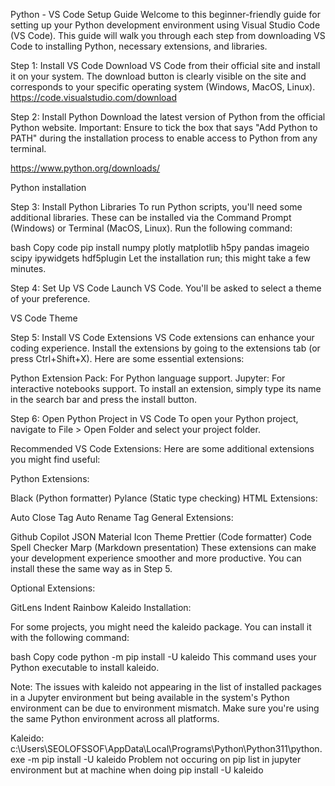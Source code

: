 Python - VS Code Setup Guide
Welcome to this beginner-friendly guide for setting up your Python development environment using Visual Studio Code (VS Code). This guide will walk you through each step from downloading VS Code to installing Python, necessary extensions, and libraries.

Step 1: Install VS Code
Download VS Code from their official site and install it on your system. The download button is clearly visible on the site and corresponds to your specific operating system (Windows, MacOS, Linux).
https://code.visualstudio.com/download

Step 2: Install Python
Download the latest version of Python from the official Python website. Important: Ensure to tick the box that says "Add Python to PATH" during the installation process to enable access to Python from any terminal.

https://www.python.org/downloads/

Python installation

Step 3: Install Python Libraries
To run Python scripts, you'll need some additional libraries. These can be installed via the Command Prompt (Windows) or Terminal (MacOS, Linux). Run the following command:

bash
Copy code
pip install numpy plotly matplotlib h5py pandas imageio scipy ipywidgets hdf5plugin
Let the installation run; this might take a few minutes.

Step 4: Set Up VS Code
Launch VS Code. You'll be asked to select a theme of your preference.

VS Code Theme

Step 5: Install VS Code Extensions
VS Code extensions can enhance your coding experience. Install the extensions by going to the extensions tab (or press Ctrl+Shift+X). Here are some essential extensions:

Python Extension Pack: For Python language support.
Jupyter: For interactive notebooks support.
To install an extension, simply type its name in the search bar and press the install button.

Step 6: Open Python Project in VS Code
To open your Python project, navigate to File > Open Folder and select your project folder.

Recommended VS Code Extensions:
Here are some additional extensions you might find useful:

Python Extensions:

Black (Python formatter)
Pylance (Static type checking)
HTML Extensions:

Auto Close Tag
Auto Rename Tag
General Extensions:

Github Copilot
JSON
Material Icon Theme
Prettier (Code formatter)
Code Spell Checker
Marp (Markdown presentation)
These extensions can make your development experience smoother and more productive. You can install these the same way as in Step 5.

Optional Extensions:

GitLens
Indent Rainbow
Kaleido Installation:

For some projects, you might need the kaleido package. You can install it with the following command:

bash
Copy code
python -m pip install -U kaleido
This command uses your Python executable to install kaleido.

Note: The issues with kaleido not appearing in the list of installed packages in a Jupyter environment but being available in the system's Python environment can be due to environment mismatch. Make sure you're using the same Python environment across all platforms.

Kaleido: c:\Users\SEOLOFSSOF\AppData\Local\Programs\Python\Python311\python.exe -m pip install -U kaleido
Problem not occuring on pip list in jupyter environment but at machine when doing pip install -U kaleido
